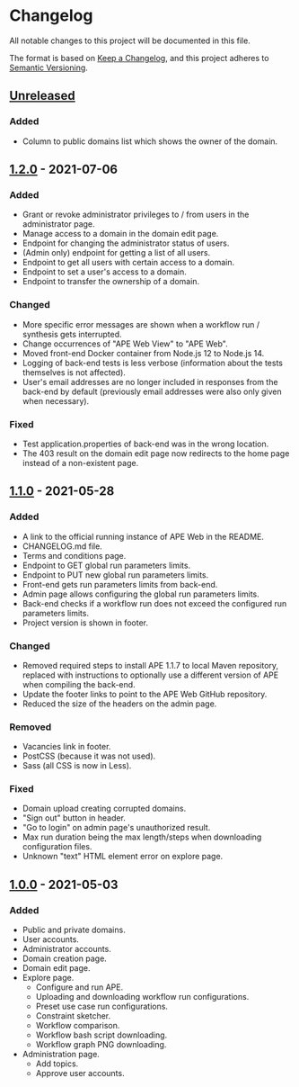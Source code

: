 # Changelog
All notable changes to this project will be documented in this file.

The format is based on [Keep a Changelog](https://keepachangelog.com/en/1.0.0/),
and this project adheres to [Semantic Versioning](https://semver.org/spec/v2.0.0.html).

## [Unreleased]

### Added

- Column to public domains list which shows the owner of the domain.

## [1.2.0] - 2021-07-06

### Added

- Grant or revoke administrator privileges to / from users in the administrator page.
- Manage access to a domain in the domain edit page.
- Endpoint for changing the administrator status of users.
- (Admin only) endpoint for getting a list of all users.
- Endpoint to get all users with certain access to a domain.
- Endpoint to set a user's access to a domain.
- Endpoint to transfer the ownership of a domain.

### Changed

- More specific error messages are shown when a workflow run / synthesis gets interrupted.
- Change occurrences of "APE Web View" to "APE Web".
- Moved front-end Docker container from Node.js 12 to Node.js 14.
- Logging of back-end tests is less verbose (information about the tests themselves is not affected).
- User's email addresses are no longer included in responses from the back-end by default (previously email addresses were also only given when necessary).

### Fixed

- Test application.properties of back-end was in the wrong location.
- The 403 result on the domain edit page now redirects to the home page instead of a non-existent page.

## [1.1.0] - 2021-05-28

### Added
- A link to the official running instance of APE Web in the README.
- CHANGELOG.md file.
- Terms and conditions page.
- Endpoint to GET global run parameters limits.
- Endpoint to PUT new global run parameters limits.
- Front-end gets run parameters limits from back-end.
- Admin page allows configuring the global run parameters limits.
- Back-end checks if a workflow run does not exceed the configured run parameters limits.
- Project version is shown in footer.

### Changed
- Removed required steps to install APE 1.1.7 to local Maven repository, replaced with instructions to optionally use a different version of APE when compiling the back-end.
- Update the footer links to point to the APE Web GitHub repository.
- Reduced the size of the headers on the admin page.

### Removed
- Vacancies link in footer.
- PostCSS (because it was not used).
- Sass (all CSS is now in Less).

### Fixed
- Domain upload creating corrupted domains.
- "Sign out" button in header.
- "Go to login" on admin page's unauthorized result.
- Max run duration being the max length/steps when downloading configuration files.
- Unknown "text" HTML element error on explore page.

## [1.0.0] - 2021-05-03

### Added
- Public and private domains.
- User accounts.
- Administrator accounts.
- Domain creation page.
- Domain edit page.
- Explore page.
  * Configure and run APE.
  * Uploading and downloading workflow run configurations.
  * Preset use case run configurations.
  * Constraint sketcher.
  * Workflow comparison.
  * Workflow bash script downloading.
  * Workflow graph PNG downloading.
- Administration page.
  * Add topics.
  * Approve user accounts.
  
[Unreleased]: https://github.com/sanctuuary/APE-Web/compare/master...dev
[1.2.0]: https://github.com/sanctuuary/APE-Web/compare/v1.1.0...v1.2.0
[1.1.0]: https://github.com/sanctuuary/APE-Web/compare/v1.0.0...v1.1.0
[1.0.0]: https://github.com/sanctuuary/APE-Web/releases/tag/v1.0.0

